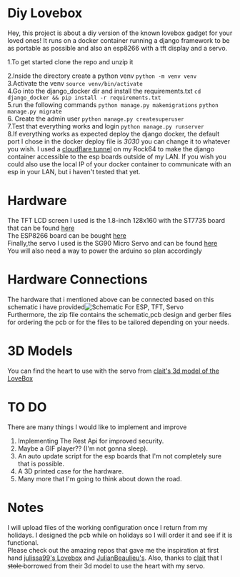 # Diy Lovebox 
Hey, this project is about a diy version of the known lovebox gadget for your loved ones! It runs on a docker container running a django framework to be as portable as possible and also an esp8266 with a tft display and a servo.

1.To get started clone the repo and unzip it</br>

2.Inside the directory create a python venv 
```python -m venv venv```</br>
3.Activate the venv 
```source venv/bin/activate```</br>
4.Go into the django_docker dir and install the requirements.txt
```cd django_docker && pip install -r requirements.txt```</br>
5.run the following commands
```python manage.py makemigrations```
```python manage.py migrate```</br>
6. Create the admin user 
```python manage.py createsuperuser```</br>
7.Test that everything works and login
```python manage.py runserver```</br>
8.If everything works as expected deploy the django docker, the default port I chose in the docker deploy file is *3030* you can change it to whatever you wish.
I used a [cloudflare tunnel](https://www.cloudflare.com/products/tunnel/) on my Rock64 to make the django container accessible to the esp boards outside of my LAN. If you wish you could also use the local IP of your docker container to communicate with an esp in your LAN, but i haven't tested that yet.  
# Hardware
The TFT LCD screen I used is the 1.8-inch 128x160 with the ST7735 board that can be found [here](https://www.amazon.com/M%C3%B3dulo-pantalla-pulgadas-ST7735-128x160/dp/B07BFV69DZ?language=en_US&currency=USD)</br>
The ESP8266 board can be bought [here](https://store.arduino.cc/products/nodemcu-esp8266)</br>
Finally,the servo I used is the SG90 Micro Servo and can be found [here](https://www.amazon.com/Miuzei-Helicopter-Airplane-Remote-Control/dp/B07NSVKZP7/ref=sr_1_1?sr=8-1)</br>
You will also need a way to power the arduino so plan accordingly</br>
# Hardware Connections
The hardware that i mentioned above can be connected based on this schematic i have provided![Schematic For ESP, TFT, Servo](https://raw.githubusercontent.com/kdani3/django-lovebox/main/assets/Schematic.png)</br>
Furthermore, the zip file contains the schematic,pcb design and gerber files for ordering the pcb or for the files to be tailored  depending on your needs.
# 3D Models
You can find the heart to use with the servo from [clait's 3d model of the LoveBox](https://www.printables.com/en/model/156756-lovebox-clone-send-love-messages) 
# TO DO
There are many things I would like to implement and improve</br>
1. Implementing The Rest Api for improved security.</br>
2. Maybe a GIF player?? (I'm not gonna sleep).<br>
3. An auto update script for the esp boards that I'm not completely sure that is possible.</br>
4. A 3D printed case for the hardware.</br>
5. Many more that I'm going to think about down the road.

# Notes
I will upload files of the working configuration once I return from my holidays. I designed the pcb while on holidays so I will order it and see if it is functional.</br>
Please check out the amazing repos that gave me the inspiration at first hand [julissa99's Lovebox](https://github.com/julisa99/Lovebox) and [JulianBeaulieu's](https://github.com/JulianBeaulieu/DIY-LoveBox). Also, thanks to [clait](https://www.printables.com/@clait_237854) that I s̶t̶o̶l̶e̶ borrowed from their 3d model to use the heart with my servo.
